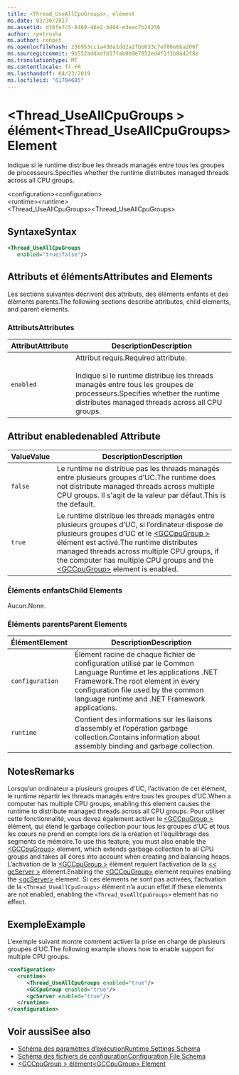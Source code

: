 ```yaml
---
title: <Thread_UseAllCpuGroups>, élément
ms.date: 03/30/2017
ms.assetid: d30fe7c5-8469-46e2-b804-e3eec7b24256
author: rpetrusha
ms.author: ronpet
ms.openlocfilehash: 236953cc1a430a1dd2a2fbb633c7ef06e6ba200f
ms.sourcegitcommit: 9b552addadfb57fab0b9e7852ed4f1f1b8a42f8e
ms.translationtype: MT
ms.contentlocale: fr-FR
ms.lasthandoff: 04/23/2019
ms.locfileid: "61704685"
---
```

# <a name="threaduseallcpugroups-element"></a><span data-ttu-id="77347-102">\<Thread_UseAllCpuGroups > élément</span><span class="sxs-lookup"><span data-stu-id="77347-102">\<Thread_UseAllCpuGroups> Element</span></span>
<span data-ttu-id="77347-103">Indique si le runtime distribue les threads managés entre tous les groupes de processeurs.</span><span class="sxs-lookup"><span data-stu-id="77347-103">Specifies whether the runtime distributes managed threads across all CPU groups.</span></span>  
  
 <span data-ttu-id="77347-104">\<configuration></span><span class="sxs-lookup"><span data-stu-id="77347-104">\<configuration></span></span>  
<span data-ttu-id="77347-105">\<runtime></span><span class="sxs-lookup"><span data-stu-id="77347-105">\<runtime></span></span>  
<span data-ttu-id="77347-106"><Thread_UseAllCpuGroups></span><span class="sxs-lookup"><span data-stu-id="77347-106"><Thread_UseAllCpuGroups></span></span>  
  
## <a name="syntax"></a><span data-ttu-id="77347-107">Syntaxe</span><span class="sxs-lookup"><span data-stu-id="77347-107">Syntax</span></span>  
  
```xml
<Thread_UseAllCpuGroups    
   enabled="true|false"/>  
```  
  
## <a name="attributes-and-elements"></a><span data-ttu-id="77347-108">Attributs et éléments</span><span class="sxs-lookup"><span data-stu-id="77347-108">Attributes and Elements</span></span>  
 <span data-ttu-id="77347-109">Les sections suivantes décrivent des attributs, des éléments enfants et des éléments parents.</span><span class="sxs-lookup"><span data-stu-id="77347-109">The following sections describe attributes, child elements, and parent elements.</span></span>  
  
### <a name="attributes"></a><span data-ttu-id="77347-110">Attributs</span><span class="sxs-lookup"><span data-stu-id="77347-110">Attributes</span></span>  
  
|<span data-ttu-id="77347-111">Attribut</span><span class="sxs-lookup"><span data-stu-id="77347-111">Attribute</span></span>|<span data-ttu-id="77347-112">Description</span><span class="sxs-lookup"><span data-stu-id="77347-112">Description</span></span>|  
|---------------|-----------------|  
|`enabled`|<span data-ttu-id="77347-113">Attribut requis.</span><span class="sxs-lookup"><span data-stu-id="77347-113">Required attribute.</span></span><br /><br /> <span data-ttu-id="77347-114">Indique si le runtime distribue les threads managés entre tous les groupes de processeurs.</span><span class="sxs-lookup"><span data-stu-id="77347-114">Specifies whether the runtime distributes managed threads across all CPU groups.</span></span>|  
  
## <a name="enabled-attribute"></a><span data-ttu-id="77347-115">Attribut enabled</span><span class="sxs-lookup"><span data-stu-id="77347-115">enabled Attribute</span></span>  
  
|<span data-ttu-id="77347-116">Value</span><span class="sxs-lookup"><span data-stu-id="77347-116">Value</span></span>|<span data-ttu-id="77347-117">Description</span><span class="sxs-lookup"><span data-stu-id="77347-117">Description</span></span>|  
|-----------|-----------------|  
|`false`|<span data-ttu-id="77347-118">Le runtime ne distribue pas les threads managés entre plusieurs groupes d’UC.</span><span class="sxs-lookup"><span data-stu-id="77347-118">The runtime does not distribute managed threads across multiple CPU groups.</span></span> <span data-ttu-id="77347-119">Il s'agit de la valeur par défaut.</span><span class="sxs-lookup"><span data-stu-id="77347-119">This is the default.</span></span>|  
|`true`|<span data-ttu-id="77347-120">Le runtime distribue les threads managés entre plusieurs groupes d’UC, si l’ordinateur dispose de plusieurs groupes d’UC et le [ \<GCCpuGroup >](../../../../../docs/framework/configure-apps/file-schema/runtime/gccpugroup-element.md) élément est activé.</span><span class="sxs-lookup"><span data-stu-id="77347-120">The runtime distributes managed threads across multiple CPU groups, if the computer has multiple CPU groups and the [\<GCCpuGroup>](../../../../../docs/framework/configure-apps/file-schema/runtime/gccpugroup-element.md) element is enabled.</span></span>|  
  
### <a name="child-elements"></a><span data-ttu-id="77347-121">Éléments enfants</span><span class="sxs-lookup"><span data-stu-id="77347-121">Child Elements</span></span>  
 <span data-ttu-id="77347-122">Aucun.</span><span class="sxs-lookup"><span data-stu-id="77347-122">None.</span></span>  
  
### <a name="parent-elements"></a><span data-ttu-id="77347-123">Éléments parents</span><span class="sxs-lookup"><span data-stu-id="77347-123">Parent Elements</span></span>  
  
|<span data-ttu-id="77347-124">Élément</span><span class="sxs-lookup"><span data-stu-id="77347-124">Element</span></span>|<span data-ttu-id="77347-125">Description</span><span class="sxs-lookup"><span data-stu-id="77347-125">Description</span></span>|  
|-------------|-----------------|  
|`configuration`|<span data-ttu-id="77347-126">Élément racine de chaque fichier de configuration utilisé par le Common Language Runtime et les applications .NET Framework.</span><span class="sxs-lookup"><span data-stu-id="77347-126">The root element in every configuration file used by the common language runtime and .NET Framework applications.</span></span>|  
|`runtime`|<span data-ttu-id="77347-127">Contient des informations sur les liaisons d’assembly et l’opération garbage collection.</span><span class="sxs-lookup"><span data-stu-id="77347-127">Contains information about assembly binding and garbage collection.</span></span>|  
  
## <a name="remarks"></a><span data-ttu-id="77347-128">Notes</span><span class="sxs-lookup"><span data-stu-id="77347-128">Remarks</span></span>  
 <span data-ttu-id="77347-129">Lorsqu’un ordinateur a plusieurs groupes d’UC, l’activation de cet élément, le runtime répartir les threads managés entre tous les groupes d’UC.</span><span class="sxs-lookup"><span data-stu-id="77347-129">When a computer has multiple CPU groups, enabling this element causes the runtime to distribute managed threads across all CPU groups.</span></span> <span data-ttu-id="77347-130">Pour utiliser cette fonctionnalité, vous devez également activer le [ \<GCCpuGroup >](../../../../../docs/framework/configure-apps/file-schema/runtime/gccpugroup-element.md) élément, qui étend le garbage collection pour tous les groupes d’UC et tous les cœurs ne prend en compte lors de la création et l’équilibrage des segments de mémoire.</span><span class="sxs-lookup"><span data-stu-id="77347-130">To use this feature, you must also enable the [\<GCCpuGroup>](../../../../../docs/framework/configure-apps/file-schema/runtime/gccpugroup-element.md) element, which extends garbage collection to all CPU groups and takes all cores into account when creating and balancing heaps.</span></span> <span data-ttu-id="77347-131">L’activation de la [ \<GCCpuGroup >](../../../../../docs/framework/configure-apps/file-schema/runtime/gccpugroup-element.md) élément requiert l’activation de la [ \<< gcServer >](../../../../../docs/framework/configure-apps/file-schema/runtime/gcserver-element.md) élément.</span><span class="sxs-lookup"><span data-stu-id="77347-131">Enabling the [\<GCCpuGroup>](../../../../../docs/framework/configure-apps/file-schema/runtime/gccpugroup-element.md) element requires enabling the [\<gcServer>](../../../../../docs/framework/configure-apps/file-schema/runtime/gcserver-element.md) element.</span></span> <span data-ttu-id="77347-132">Si ces éléments ne sont pas activées, l’activation de la `<Thread_UseAllCpuGroups>` élément n’a aucun effet.</span><span class="sxs-lookup"><span data-stu-id="77347-132">If these elements are not enabled, enabling the `<Thread_UseAllCpuGroups>` element has no effect.</span></span>  
  
## <a name="example"></a><span data-ttu-id="77347-133">Exemple</span><span class="sxs-lookup"><span data-stu-id="77347-133">Example</span></span>  
 <span data-ttu-id="77347-134">L’exemple suivant montre comment activer la prise en charge de plusieurs groupes d’UC.</span><span class="sxs-lookup"><span data-stu-id="77347-134">The following example shows how to enable support for multiple CPU groups.</span></span>  
  
```xml  
<configuration>  
   <runtime>  
      <Thread_UseAllCpuGroups enabled="true"/>  
      <GCCpuGroup enabled="true"/>  
      <gcServer enabled="true"/>  
   </runtime>  
</configuration>  
```  
  
## <a name="see-also"></a><span data-ttu-id="77347-135">Voir aussi</span><span class="sxs-lookup"><span data-stu-id="77347-135">See also</span></span>

- [<span data-ttu-id="77347-136">Schéma des paramètres d’exécution</span><span class="sxs-lookup"><span data-stu-id="77347-136">Runtime Settings Schema</span></span>](../../../../../docs/framework/configure-apps/file-schema/runtime/index.md)
- [<span data-ttu-id="77347-137">Schéma des fichiers de configuration</span><span class="sxs-lookup"><span data-stu-id="77347-137">Configuration File Schema</span></span>](../../../../../docs/framework/configure-apps/file-schema/index.md)
- [<span data-ttu-id="77347-138">\<GCCpuGroup > élément</span><span class="sxs-lookup"><span data-stu-id="77347-138">\<GCCpuGroup> Element</span></span>](../../../../../docs/framework/configure-apps/file-schema/runtime/gccpugroup-element.md)
